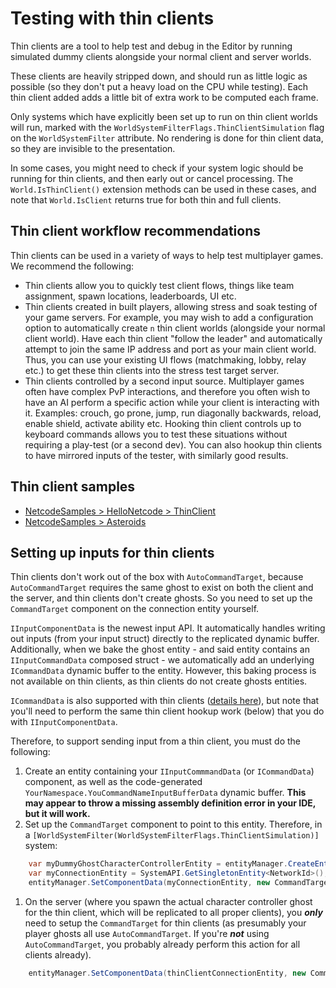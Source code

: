 # Testing with thin clients

Thin clients are a tool to help test and debug in the Editor by running simulated dummy clients alongside your normal client and server worlds.

These clients are heavily stripped down, and should run as little logic as possible (so they don't put a heavy load on the CPU while testing).
Each thin client added adds a little bit of extra work to be computed each frame.

Only systems which have explicitly been set up to run on thin client worlds will run, marked with the `WorldSystemFilterFlags.ThinClientSimulation` flag on the `WorldSystemFilter` attribute.
No rendering is done for thin client data, so they are invisible to the presentation.

In some cases, you might need to check if your system logic should be running for thin clients, and then early out or cancel processing.
The `World.IsThinClient()` extension methods can be used in these cases, and note that `World.IsClient` returns true for both thin and full clients.

## Thin client workflow recommendations

Thin clients can be used in a variety of ways to help test multiplayer games. We recommend the following:

* Thin clients allow you to quickly test client flows, things like team assignment, spawn locations, leaderboards, UI etc.
* Thin clients created in built players, allowing stress and soak testing of your game servers. For example, you may wish to add a configuration option to automatically create `n` thin client worlds (alongside your normal client world). Have each thin client "follow the leader" and automatically attempt to join the same IP address and port as your main client world. Thus, you can use your existing UI flows (matchmaking, lobby, relay etc.) to get these thin clients into the stress test target server.
* Thin clients controlled by a second input source. Multiplayer games often have complex PvP interactions, and therefore you often wish to have an AI perform a specific action while your client is interacting with it. Examples: crouch, go prone, jump, run diagonally backwards, reload, enable shield, activate ability etc. Hooking thin client controls up to keyboard commands allows you to test these situations without requiring a play-test (or a second dev). You can also hookup thin clients to have mirrored inputs of the tester, with similarly good results.

## Thin client samples

- [NetcodeSamples > HelloNetcode > ThinClient](https://github.com/Unity-Technologies/EntityComponentSystemSamples/tree/master/NetcodeSamples/Assets/Samples/HelloNetcode/2_Intermediate/06_ThinClients)
- [NetcodeSamples > Asteroids](https://github.com/Unity-Technologies/EntityComponentSystemSamples/blob/f22bb949b3865c68d5fc588a6e8d032096dc788a/NetcodeSamples/Assets/Samples/Asteroids/Client/Systems/InputSystem.cs#L66)

## Setting up inputs for thin clients

Thin clients don't work out of the box with `AutoCommandTarget`, because `AutoCommandTarget` requires the same ghost to exist on both the client and the server, and thin clients don't create ghosts. So you need to set up the `CommandTarget` component on the connection entity yourself.

`IInputComponentData` is the newest input API. It automatically handles writing out inputs (from your input struct) directly to the replicated dynamic buffer.
Additionally, when we bake the ghost entity - and said entity contains an `IInputCommandData` composed struct - we automatically add an underlying `ICommandData` dynamic buffer to the entity.
However, this baking process is not available on thin clients, as thin clients do not create ghosts entities.

`ICommandData` is also supported with thin clients ([details here](command-stream.md)), but note that you'll need to perform the same thin client hookup work (below) that you do with `IInputComponentData`.

Therefore, to support sending input from a thin client, you must do the following:

1. Create an entity containing your `IInputCommmandData` (or `ICommandData`) component, as well as the code-generated `YourNamespace.YouCommandNameInputBufferData` dynamic buffer. **This may appear to throw a missing assembly definition error in your IDE, but it will work.**
1. Set up the `CommandTarget` component to point to this entity. Therefore, in a `[WorldSystemFilter(WorldSystemFilterFlags.ThinClientSimulation)]` system:
```c#
    var myDummyGhostCharacterControllerEntity = entityManager.CreateEntity(typeof(MyNamespace.MyInputComponent), typeof(InputBufferData<MyNamespace.MyInputComponent>));
    var myConnectionEntity = SystemAPI.GetSingletonEntity<NetworkId>();
    entityManager.SetComponentData(myConnectionEntity, new CommandTarget { targetEntity = myDummyGhostCharacterControllerEntity }); // This tells the netcode package which entity it should be sending inputs for.
```
1. On the server (where you spawn the actual character controller ghost for the thin client, which will be replicated to all proper clients), you **_only_** need to setup the `CommandTarget` for thin clients (as presumably your player ghosts all use `AutoCommandTarget`. If you're **_not_** using `AutoCommandTarget`, you probably already perform this action for all clients already).
```c#
    entityManager.SetComponentData(thinClientConnectionEntity, new CommandTarget { targetEntity = thinClientsCharacterControllerGhostEntity });
```
